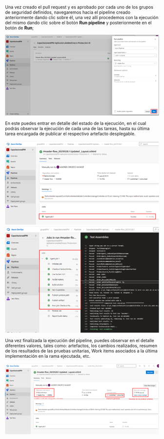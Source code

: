 Una vez creado el pull request y es aprobado por cada uno de los grupos de seguridad definidos, navegaremos hacia el pipeline creado anteriormente dando clic sobre él, una vez allí procedemos con la ejecución del mismo dando clic sobre el botón **Run pipeline** y posteriormente en el botón de **Run**;

![ejecucion-pipeline-build](./assets/ejecucion-pipeline-build.png)

En este puedes entrar en detalle del estado de la ejecución, en el cual podrás observar la ejecución de cada una de las tareas, hasta su última tarea encargada de publicar el respectivo artefacto desplegable.

![ingresar-detalle-ejecucion](./assets/ingresar-detalle-ejecucion.png)
![detalle-ejecucion](./assets/detalle-ejecucion.png)

Una vez finalizada la ejecución del pipeline, puedes observar en el detalle diferentes valores, tales como: artefactos, los cambios realizados, resumen de los resultados de las pruebas unitarias, Work items asociados a la última implementación en la rama ejecutada, etc.

![informacion-ejecucion](./assets/informacion-ejecucion.png)